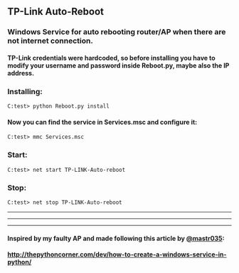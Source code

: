 ## TP-Link Auto-Reboot

### Windows Service for auto rebooting router/AP when there are not internet connection.

#### TP-Link credentials were hardcoded, so before installing you have to modify your username and password inside Reboot.py, maybe also the IP address.

### Installing:

```
C:test> python Reboot.py install
```

#### Now you can find the service in Services.msc and configure it:

```
C:test> mmc Services.msc
```


### Start:

```
C:test> net start TP-LINK-Auto-reboot
```

### Stop:

```
C:test> net stop TP-LINK-Auto-reboot
```
____
____
____

#### Inspired by my faulty AP and made following this article by [@mastr035](https://github.com/mastro35):
#### http://thepythoncorner.com/dev/how-to-create-a-windows-service-in-python/